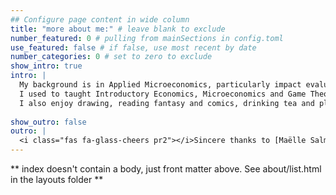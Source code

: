 ```yaml
---
## Configure page content in wide column
title: "more about me:" # leave blank to exclude
number_featured: 0 # pulling from mainSections in config.toml
use_featured: false # if false, use most recent by date
number_categories: 0 # set to zero to exclude
show_intro: true
intro: |
  My background is in Applied Microeconomics, particularly impact evaluation with econometrics tools. I have a Masters in Economics @ Universidad Católica de Chile (PUC) and previously studied Commercial Engeneering @ Universidad Católica de Valparaíso (PUCV), that is similar to double major in Economics and Business Administration.
  I used to taught Introductory Economics, Microeconomics and Game Theory at PUCV between 2013 and 2019 before my Phd, and have taught courses in the Data Science department at Universidad del Desarrollo (UDD).
  I also enjoy drawing, reading fantasy and comics, drinking tea and playing with my pet rabbit Pepper. 
  
show_outro: false
outro: |
  <i class="fas fa-glass-cheers pr2"></i>Sincere thanks to [Maëlle Salmon](https://masalmon.eu/) for her help naming this Hugo theme!
---
```


** index doesn't contain a body, just front matter above.
See about/list.html in the layouts folder **
